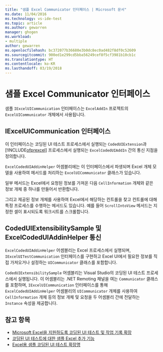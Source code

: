 ```yaml
---
title: "샘플 Excel Communicator 인터페이스 | Microsoft 문서"
ms.date: 11/04/2016
ms.technology: vs-ide-test
ms.topic: article
ms.author: gewarren
manager: ghogen
ms.workload:
- multiple
author: gewarren
ms.openlocfilehash: bc372077b36680e3b0dc8ec0ad482f8df0c52609
ms.sourcegitcommit: 900ed1e299cd5bba56249cef8f5cf3981b10cb1c
ms.translationtype: HT
ms.contentlocale: ko-KR
ms.lasthandoff: 03/19/2018
---
```

# <a name="sample-excel-communicator-interface"></a>샘플 Excel Communicator 인터페이스
샘플 `IExcelUICommunication` 인터페이스는 `ExcelAddIn` 프로젝트의 `ExcelUICommunicator` 개체에서 사용됩니다.

## <a name="iexceluicommunication-interface"></a>IExcelUICommunication 인터페이스
 이 인터페이스는 코딩된 UI 테스트 프로세스에서 실행되는 `CodedUIExtension`과 [!INCLUDE[ofprexcel](../test/includes/ofprexcel_md.md)] 프로세스에서 실행되는 `ExcelCodedUIAddIn` 간의 통신 지점을 정의합니다.

 `ExcelCodedUIAddinHelper` 어셈블리에는 이 인터페이스에서 파생되며 Excel 개체 모델을 사용하여 메서드를 처리하는 `ExcelUICommunicator` 클래스가 있습니다.

 일부 메서드는 Excel에서 요청된 정보를 가져온 다음 `CellInformation` 개체와 같은 정보 개체 중 하나를 만들어서 반환합니다.

 그리고 제공된 정보 개체를 사용하여 Excel에서 해당하는 컨트롤을 찾고 컨트롤에 대해 특정 프로세스를 수행하는 메서드도 있습니다. 예를 들어 `ScrollIntoView` 메서드는 지정한 셀이 표시되도록 워크시트를 스크롤합니다.

## <a name="codeduiextensibilitysample-and-excelcodeduiaddinhelper-communication"></a>CodedUIExtensibilitySample 및 ExcelCodedUIAddinHelper 통신
 `ExcelCodedUIAddinHelper` 어셈블리는 Excel 프로세스에서 실행되며, `IExcelUITestCommunication` 인터페이스를 구현하고 Excel UI에서 필요한 정보를 직접 가져오거나 설정하는 `UICommunicator` 클래스를 포함합니다.

 `CodedUIExtensibilitySample` 어셈블리는 Visual Studio의 코딩된 UI 테스트 프로세스에서 실행됩니다. 이 어셈블리는 .NET Remoting 채널을 여는 `Communicator` 클래스를 포함하며, `IExcelUICommunication` 인터페이스를 통해 `ExcelCodedUIAddinHelper` 어셈블리의 `UICommunicator` 개체를 사용하여 `CellInformation` 개체 등의 정보 개체 및 요청을 두 어셈블리 간에 전달하는 `Instance` 속성을 제공합니다.

## <a name="see-also"></a>참고 항목

- [Microsoft Excel을 지원하도록 코딩된 UI 테스트 및 작업 기록 확장](../test/extending-coded-ui-tests-and-action-recordings-to-support-microsoft-excel.md)
- [코딩된 UI 테스트에 대한 샘플 Excel 추가 기능](../test/sample-excel-add-in-for-coded-ui-testing.md)
- [Excel용 샘플 코딩된 UI 테스트 확장명](../test/sample-coded-ui-test-extension-for-excel.md)
